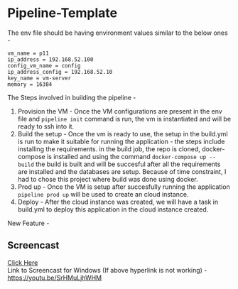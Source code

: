 # Pipeline-Template

The env file should be having environment values similar to the below ones - 
```
vm_name = p11
ip_address = 192.168.52.100
config_vm_name = config
ip_address_config = 192.168.52.10
key_name = vm-server
memory = 16384
```

The Steps involved in building the pipeline - 

1) Provision the VM - Once the VM configurations are present in the env file and ```pipeline init``` command is run, the vm is instantiated and will be ready to ssh into it. 
2) Build the setup - Once the vm is ready to use, the setup in the build.yml is run to make it suitable for running the application - the steps include installing the requirements. in the build job, the repo is cloned, docker-compose is installed and using the command ```docker-compose up --build``` the build is built and will be succesful after all the requirements are installed and the databases are setup. Because of time constraint, I had to chose this project where build was done using docker. 
3) Prod up - Once the VM is setup after succesfully running the application ```pipeline prod up``` will be used to create an cloud instance. 
4) Deploy - After the cloud instance was created, we will have a task in build.yml to deploy this application in the cloud instance created. 


New Feature - 





## Screencast 

[Click Here](https://youtu.be/SrHMuLjhWHM)
<br>
Link to Screencast for Windows (If above hyperlink is not working) - https://youtu.be/SrHMuLjhWHM
